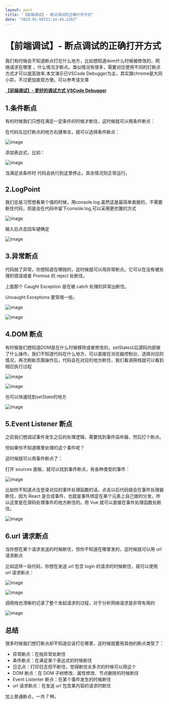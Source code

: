 ```yaml
---
layout: post
title: "【前端调试】- 断点调试的正确打开方式"
date: "2023-01-04T21:14:44.226Z"
---
```

【前端调试】- 断点调试的正确打开方式
===================

我们有时候会不知道断点打在什么地方，比如想知道dom什么时候被修改的，网络请求在哪里 ，什么情况才断点。类似情况有很多，需要对应使用不同的打断点方式才可以提高效率,本文演示已VSCode Debugger为主，其实跟chrome是大同小异，不过更加直观方便。可以参考该文章

**[【前端调试】- 更好的调试方式 VSCode Debugger](https://www.cnblogs.com/leise/p/17023507.html)**

1.条件断点
------

有的时候我们只想在满足一定条件的时候才断住，这时候就可以用条件断点：

在代码左边打断点的地方右键单击，就可以选择条件断点：

![image](https://img2023.cnblogs.com/blog/1834753/202301/1834753-20230104174657548-327054321.png)

添加表达式，比如：

![image](https://img2023.cnblogs.com/blog/1834753/202301/1834753-20230104174716447-454727768.png)

当满足该条件时 代码会执行到这里停止。其余情况则正常运行。

2.LogPoint
----------

我们总是习惯想看某个值的时候，用console.log.虽然这是最简单直接的，不需要断住代码，但是会在代码中留下console.log,可以采用更优雅的方式

![image](https://img2023.cnblogs.com/blog/1834753/202301/1834753-20230104174735920-1431218306.png)

输入后点击回车键确定

![image](https://img2023.cnblogs.com/blog/1834753/202301/1834753-20230104174750045-1989164711.png)

3.异常断点
------

代码抛了异常，你想知道在哪抛的，这时候就可以用异常断点。它可以在没有被处理的错误或者 Promise 的 reject 处断住。

上面那个 Caught Exception 是在被 catch 处理的异常出断住。

Uncaught Exceptions 更常用一些。

![image](https://img2023.cnblogs.com/blog/1834753/202301/1834753-20230104174909606-509075143.png)

![image](https://img2023.cnblogs.com/blog/1834753/202301/1834753-20230104174929066-614841986.png)

4.DOM 断点
--------

有时候我们想知道DOM是在什么时候移除或者修改的，setState以后源码内部做了什么操作，我们不知道代码在什么地方，可以直接在浏览器控制台，选择对应的情况，再次刷新页面操作后，代码会在对应的地方断住，我们看调用栈就可以看到相应执行过程

![image](https://img2023.cnblogs.com/blog/1834753/202301/1834753-20230104174944459-740144781.png)

![image](https://img2023.cnblogs.com/blog/1834753/202301/1834753-20230104174958822-160270011.png)

也可以快速找到setState的地方

![image](https://img2023.cnblogs.com/blog/1834753/202301/1834753-20230104175016249-385206203.png)

5.Event Listener 断点
-------------------

之前我们想调试事件发生之后的处理逻辑，需要找到事件监听器，然后打个断点。

但如果你不知道哪里处理的这个事件呢？

这时候就可以用事件断点了：

打开 sources 面板，就可以找到事件断点，有各种类型的事件：

![image](https://img2023.cnblogs.com/blog/1834753/202301/1834753-20230104225311402-1970287612.png)

比如你不知道点击登录对应的事件处理函数的话，点击以后代码就会在事件处理器断住，因为 React 是合成事件，也就是事件绑定在某个元素上自己做的分发，所以这里是在源码处理事件的地方断住的。用 Vue 就可以直接在事件处理函数处断住。

![image](https://img2023.cnblogs.com/blog/1834753/202301/1834753-20230104225655467-1884174907.png)

6.url 请求断点
----------

当你想在某个请求发送的时候断住，但你不知道在哪里发的，这时候就可以用 url 请求断点

比如这样一段代码，你想在发送 url 包含 login 的请求的时候断住，就可以使用 url 请求断点：

![image](https://img2023.cnblogs.com/blog/1834753/202301/1834753-20230104231059077-2025508575.png)

![image](https://img2023.cnblogs.com/blog/1834753/202301/1834753-20230104231157390-671983442.png)

调用栈也清晰的记录了整个发起请求的过程，对于分析网络请求是非常有用的

![image](https://img2023.cnblogs.com/blog/1834753/202301/1834753-20230104231316398-207184935.png)

总结
--

很多时候我们想打断点却不知道应该打在哪里，这时候就要用其他的断点类型了：

*   异常断点：在抛异常处断住
*   条件断点：在满足某个表达式的时候断住
*   日志点：打印日志但不断住，觉得断住太多次的时候可以用这个
*   DOM 断点：在 DOM 子树修改、属性修改、节点删除的时候断住
*   Event Listenter 断点：在某个事件发生的时候断住
*   url 请求断点：在发送 url 包含某内容的请求时断住

加上普通断点，一共 7 种。